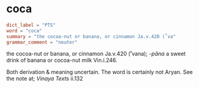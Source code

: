 # coca

``` toml
dict_label = "PTS"
word = "coca"
summary = "the cocoa-nut or banana, or cinnamon Ja.v.420 (˚va"
grammar_comment = "neuter"
```

the cocoa\-nut or banana, or cinnamon Ja.v.420 (˚vana); *\-pāna* a sweet drink of banana or cocoa\-nut milk Vin.i.246.

Both derivation & meaning uncertain. The word is certainly not Aryan. See the note at; *Vinaya Texts* ii.132

